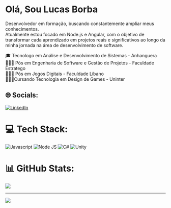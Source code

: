 
# Olá, Sou Lucas Borba
Desenvolvedor em formação, buscando constantemente ampliar meus conhecimentos.<br>
Atualmente estou focado em Node.js e Angular, com o objetivo de transformar cada aprendizado em projetos reais e significativos ao longo da minha jornada na área de desenvolvimento de software.

🎓 Tecnologo em Análise e Desenvolvimento de Sistemas - Anhanguera<br>
👩🏻‍🎓 Pós em Engenharia de Software e Gestão de Projetos - Faculdade Estratego<br>
👩🏻‍🎓 Pós em Jogos Digitais - Faculdade Líbano <br>
👩🏻‍🎓Cursando Tecnologia em Design de Games - Uninter

## 🌐 Socials:
[![LinkedIn](https://img.shields.io/badge/LinkedIn-%230077B5.svg?logo=linkedin&logoColor=white)](https://linkedin.com/in/lucas-oliveira-de-borba/) 
# 💻 Tech Stack:
![Javascript](https://img.shields.io/badge/JavaScript-323330?style=flat&logo=javascript&logoColor=F7DF1E)
![Node JS](https://img.shields.io/badge/Node.js-339933?style=flat&logo=node.js&logoColor=white)
![C#](https://img.shields.io/badge/C%23-239120?style=for-the-badge&logo=c-sharp&logoColor=white)  ![Unity](https://img.shields.io/badge/Unity-100000?style=for-the-badge&logo=unity&logoColor=white) 
# 📊 GitHub Stats:

![](https://github-readme-streak-stats.herokuapp.com/?user=oliverborba&theme=dark&hide_border=false)<br/>

---
[![](https://visitcount.itsvg.in/api?id=oliverborba&icon=0&color=0)](https://visitcount.itsvg.in)

<!-- Proudly created with GPRM ( https://gprm.itsvg.in ) -->
